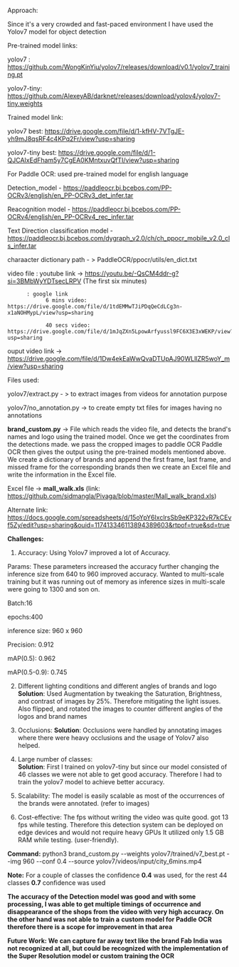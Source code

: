 Approach:

Since it's a very crowded and fast-paced environment I have used the Yolov7 model for object detection

Pre-trained model links:

yolov7 : https://github.com/WongKinYiu/yolov7/releases/download/v0.1/yolov7_training.pt

yolov7-tiny: https://github.com/AlexeyAB/darknet/releases/download/yolov4/yolov7-tiny.weights


Trained model link:

yolov7 best: https://drive.google.com/file/d/1-kfHV-7VTgJE-yh9mJ8qsRF4c4KPq2Fr/view?usp=sharing

yolov7-tiny best: https://drive.google.com/file/d/1-QJCAIxEdFham5y7CgEA0KMntxuvQfTI/view?usp=sharing


For Paddle OCR: used pre-trained model for english language

  Detection_model - https://paddleocr.bj.bcebos.com/PP-OCRv3/english/en_PP-OCRv3_det_infer.tar
  
  Reacognition model - https://paddleocr.bj.bcebos.com/PP-OCRv4/english/en_PP-OCRv4_rec_infer.tar
  
  Text Direction classification model - https://paddleocr.bj.bcebos.com/dygraph_v2.0/ch/ch_ppocr_mobile_v2.0_cls_infer.tar
  
  charaacter dictionary path - > PaddleOCR/ppocr/utils/en_dict.txt


  
video file : youtube link -> https://youtu.be/-QsCM4ddr-g?si=3BMbWyYDTsecLRPV  (The first six minutes)

          : google link 
                6 mins video: https://drive.google.com/file/d/1tdEMMwTJiPDqQeCdLCg3n-x1aNOHMypL/view?usp=sharing
                
                40 secs video: https://drive.google.com/file/d/1mJqZXn5LpowArfyussl9FC6X3E3xWEKP/view?usp=sharing
 
ouput video link -> https://drive.google.com/file/d/1Dw4ekEaWwQvaDTUpAJ90WLllZR5woY_m/view?usp=sharing

Files used:

yolov7/extract.py - > to extract images from videos for annotation purpose

yolov7/no_annotation.py -> to create empty txt files for images having no annotations

**brand_custom.py** -> File which reads the video file, and detects the brand's names and logo using the trained model. Once we get the coordinates from the detections made. we pass the cropped images to paddle OCR
                          Paddle OCR then gives the output using the pre-trained models mentioned above.
                          We create a dictionary of brands and append the first frame, last frame, and missed frame for the corresponding brands
                          then we create an Excel file and write the information in the Excel file.
                          
Excel file -> **mall_walk.xls** (link: https://github.com/sidmangla/Pivaga/blob/master/Mall_walk_brand.xls)

Alternate link: https://docs.google.com/spreadsheets/d/15oYpY6IxclrsSb9eKP322vR7kCEvf5Zy/edit?usp=sharing&ouid=117413346113894389603&rtpof=true&sd=true


**Challenges:**
1. Accuracy: Using Yolov7 improved a lot of Accuracy.

Params: These parameters increased the accuracy further changing the inference size from 640 to 960 improved accuracy. Wanted to multi-scale training but it was running out of memory as inference sizes in multi-scale were going to 1300 and son on.

Batch:16

epochs:400

inference size: 960 x 960

Precision: 0.912

mAP(0.5): 0.962

mAP(0.5-0.9): 0.745 

2. Different lighting conditions and different angles of brands and logo
   **Solution**: Used Augmentation by tweaking the Saturation, Brightness, and contrast of images by 25%. Therefore mitigating the light issues. Also flipped, and rotated the images to counter different angles of the logos and brand names
   
4. Occlusions: 
**Solution**: Occlusions were handled by annotating images where there were heavy occlusions and the usage of Yolov7 also helped.

5. Large number of classes:   
**Solution**: First I trained on yolov7-tiny but since our model consisted of 46 classes we were not able to get good accuracy. Therefore I had to train the yolov7 model to achieve better accuracy.

6. Scalability: The model is easily scalable as most of the occurrences of the brands were annotated. (refer to images)
   
7. Cost-effective: The fps without writing the video was quite good. got 13 fps while testing. Therefore this detection system can be deployed on edge devices and would not require heavy GPUs
                    It utilized only 1.5 GB RAM while testing. (user-friendly).

**Command:** python3 brand_custom.py --weights yolov7/trained/v7_best.pt --img 960 --conf 0.4 --source yolov7/videos/input/city_6mins.mp4

**Note:** For a couple of classes the confidence **0.4** was used, for the rest 44 classes **0.7** confidence was used

**The accuracy of the Detection model was good and with some processing, I was able to get multiple timings of occurrence and disappearance of the shops from the video with very high accuracy. On the other hand was not able to train a**
**custom model for Paddle OCR therefore there is a scope for improvement in that area**

**Future Work: We can capture far away text like the brand Fab India was not recognized at all, but could be recognized with the implementation of the Super Resolution model or custom training the OCR**


